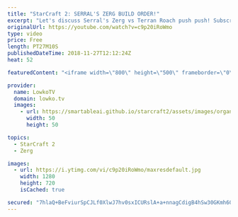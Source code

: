 ```yaml
---
title: "StarCraft 2: SERRAL'S ZERG BUILD ORDER!"
excerpt: "Let's discuss Serral's Zerg vs Terran Roach push push! Subscribe for more videos: http://lowko.tv/youtube More StarCraft 2 Guides & Tutorials: https://goo.gl/BEPvJo  In this video I go over a match that Serral recently played in the Grand Finals of Homestory Cup 18 versus INnoVation. Serral and many"
originalUrl: https://youtube.com/watch?v=c9p20iRoWmo
type: video
price: Free
length: PT27M10S
publishedDateTime: 2018-11-27T12:12:24Z
heat: 52

featuredContent: "<iframe width=\"800\" height=\"500\" frameborder=\"0\" src=\"https://www.youtube.com/embed/c9p20iRoWmo\" allow=\"accelerometer; autoplay; encrypted-media; gyroscope; picture-in-picture\" allowfullscreen></iframe>"

provider:
  name: LowkoTV
  domain: lowko.tv
  images:
    - url: https://smartableai.github.io/starcraft2/assets/images/organizations/lowko.tv-50x50.jpg
      width: 50
      height: 50

topics:
  - StarCraft 2
  - Zerg

images:
  - url: https://i.ytimg.com/vi/c9p20iRoWmo/maxresdefault.jpg
    width: 1280
    height: 720
    isCached: true

secured: "7hlaQ+BeFviurSpCJLf0XlwJ7hv0sxICURslA+a+nnagCdigB4hSw30GKmh60RCY1mK7DAHYuDHIewZQWWMjgXGxfFpdFrW72UvOPG1VrJSYmJJDE3R1yF8usrVXgZq2ubQkU2sWClhbGV/MwuFnij82r33bEJpCrlb4OK6cH7s+X/OVJYHR4nx+mjznRtlfsU1vpmagSeQU4nn5f84YkhrXAAhKfO5N1BO2KeqwSzkh8WztxO8Oo/RG9vLQEv6ebVpJMr0Tk1ZdeHsC7TO5c15UB0fC8svCxGHlgeFB7r6IuhviYcc8tdDQVwA/8f/epK6i5TjevQqTxc8aCn0ODhe9lHywSpva6f9L99nnZXmi2gGyK9f9oqhpv8LUWCnPRWoNIPnvHej3r49pIO6R2PlkQ7RKSnUIELPLM+WB3p6y3223VgLyglrzndSZezaZ;oG8t/thXyq80hGqzyzdHSA=="
---
```


